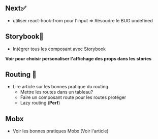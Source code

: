 ## Next✅

- utiliser react-hook-from pour l'input => Résoudre le BUG undefined

## Storybook🧐

- Intégrer tous les composant avec Storybook

**Voir pour choisir personaliser l'affichage des props dans les stories**

## Routing 🚗

- Lire article sur les bonnes pratique du routing
  - Mettre les routes dans un tableau?
  - Faire un composant route pour les routes protéger
  - Lazy routing (**Perf**)

## Mobx

- Voir les bonnes pratiques Mobx (Voir l'article)
